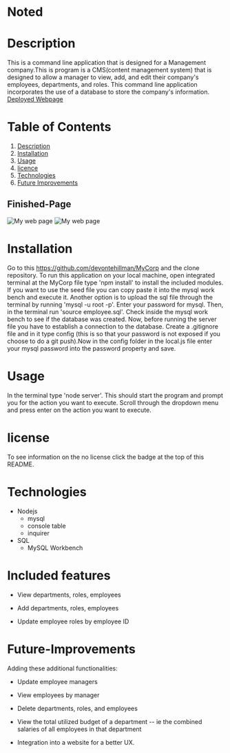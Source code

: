 # Noted

# Description
This is a command line application that is designed for a Management company.This is program is a CMS(content management system) that is designed to allow a manager to view, add, and edit their company's employees, departments, and roles. This command line application incorporates the use of a database to store the company's information.  [Deployed Webpage](https://obscure-inlet-06343.herokuapp.com/)

# Table of Contents
1. [Description](#Description)
2. [Installation](#Installation)
3. [Usage](#Usage)
4. [licence](#License)
5. [Technologies](#Technologies)
6. [Future Improvements](#Future-Improvements)

## Finished-Page
![My web page](./Assets/homepage.png)
![My web page](./Assets/noteswp.png)


# Installation
Go to this https://github.com/devontehillman/MyCorp and the clone repository. To run this application on your local machine, open integrated terminal at the MyCorp file type 'npm install' to install the included modules. If you want to use the seed file you can copy paste it into the mysql work bench and execute it. Another option is to upload the sql file through the terminal by running 'mysql -u root -p'. Enter your password for mysql. Then, in the terminal run 'source employee.sql'. Check inside the mysql work bench to see if the database was created. Now, before running the server file you have to establish a connection to the database. Create a .gitignore file and in it type config (this is so that your password is not exposed if you choose to do a git push).Now in the config folder in the local.js file enter your mysql password into the password property and save.

# Usage
 In the terminal type 'node server'. This should start the program and prompt you for the action you want to execute. Scroll through the dropdown menu and press enter on the action you want to execute.

# license
To see information on the no license click the badge at the top of this README.

# Technologies
* Nodejs
    * mysql
    * console table 
    * inquirer
* SQL
    * MySQL Workbench

# Included features
  * View departments, roles, employees
  
  * Add departments, roles, employees

  * Update employee roles by employee ID

# Future-Improvements
Adding these additional functionalities: 
* Update employee managers

* View employees by manager

* Delete departments, roles, and employees

* View the total utilized budget of a department -- ie the combined salaries of all employees in that department

* Integration into a website for a better UX.

